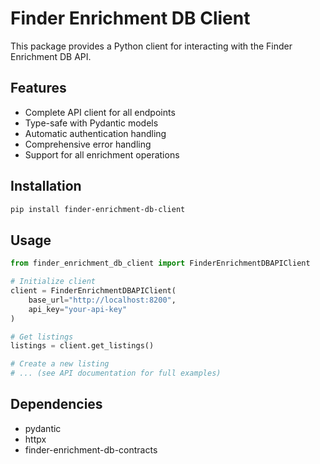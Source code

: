 # Finder Enrichment DB Client

This package provides a Python client for interacting with the Finder Enrichment DB API.

## Features

- Complete API client for all endpoints
- Type-safe with Pydantic models
- Automatic authentication handling
- Comprehensive error handling
- Support for all enrichment operations

## Installation

```bash
pip install finder-enrichment-db-client
```

## Usage

```python
from finder_enrichment_db_client import FinderEnrichmentDBAPIClient

# Initialize client
client = FinderEnrichmentDBAPIClient(
    base_url="http://localhost:8200",
    api_key="your-api-key"
)

# Get listings
listings = client.get_listings()

# Create a new listing
# ... (see API documentation for full examples)
```

## Dependencies

- pydantic
- httpx
- finder-enrichment-db-contracts 